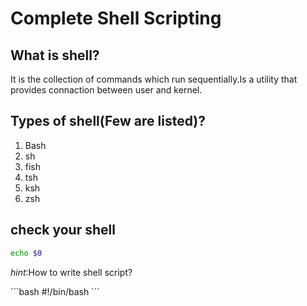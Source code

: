 #                            Complete Shell Scripting 
## What is shell?
It is the collection of commands which run sequentially.Is a utility that provides connaction between user and kernel.

## Types of shell(Few are listed)?
1. Bash
2. sh
3. fish
4. tsh
5. ksh
6. zsh 

## check your shell
```bash
echo $0
```
*hint*:How to write shell script?

<start first line with>
```bash
#!/bin/bash 
```
